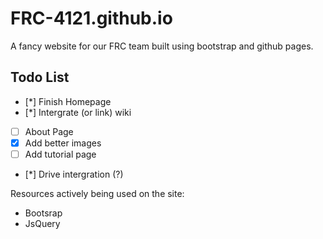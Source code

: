 FRC-4121.github.io
==================
A fancy website for our FRC team built using bootstrap and github pages.

## Todo List
* [*] Finish Homepage
* [*] Intergrate (or link) wiki
* [ ] About Page
* [x] Add better images
* [ ] Add tutorial page
* [*] Drive intergration (?)

Resources actively being used on the site:
- Bootsrap
- JsQuery
